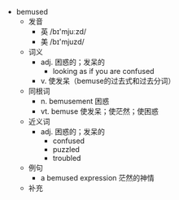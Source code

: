 - bemused
  - 发音
    - 英 /bɪ'mjuːzd/
    - 美 /bɪ'mjuzd/
  - 词义
    - adj. 困惑的；发呆的
      - looking as if you are confused
    - v. 使发呆（bemuse的过去式和过去分词）
  - 同根词
    - n. bemusement 困惑
    - vt. bemuse 使发呆；使茫然；使困惑
  - 近义词
    - adj. 困惑的；发呆的
      - confused
      - puzzled
      - troubled
  - 例句
    - a bemused expression 茫然的神情
  - 补充